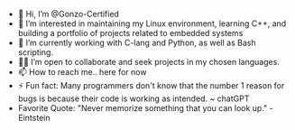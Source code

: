- 👋 Hi, I’m @Gonzo-Certified
- 👀 I’m interested in maintaining my Linux environment, learning C++, and building a portfolio of projects related to embedded systems
- 🌱 I’m currently working with C-lang and Python, as well as Bash scripting.
- 👨‍💻 I’m open to collaborate and seek projects in my chosen languages.
- 📫 How to reach me.. here for now
- ⚡ Fun fact: Many programmers don't know that the number 1 reason for bugs is because their code is working as intended. ~ chatGPT
- Favorite Quote: "Never memorize something that you can look up." -Eintstein 

<!---
Gonzo-Certified/Gonzo-Certified is a ✨ special ✨ repository because its `README.md` (this file) appears on your GitHub profile.
You can click the Preview link to take a look at your changes.
--->
